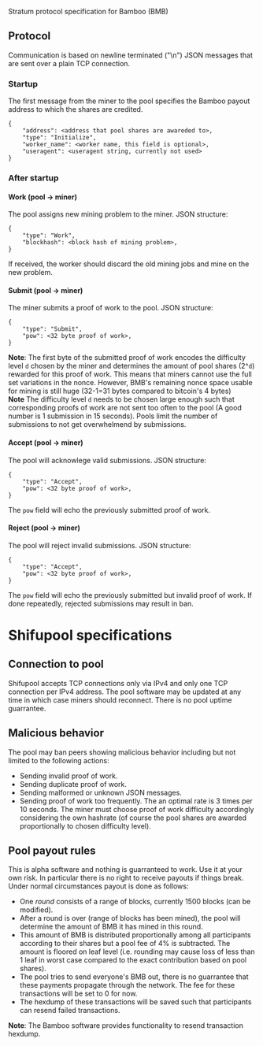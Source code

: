 Stratum protocol specification for Bamboo (BMB)

## Protocol
Communication is based on newline terminated ("\n") JSON messages that are sent over a plain TCP connection.

### Startup 

The first message from the miner to the pool specifies the Bamboo payout address to which the shares are credited. 

```
{
    "address": <address that pool shares are awareded to>,
    "type": "Initialize",
    "worker_name": <worker name, this field is optional>,
    "useragent": <useragent string, currently not used>
}
```
### After startup

#### Work (pool -> miner)
The pool assigns new mining problem to the miner. JSON structure:

```
{
    "type": "Work",
    "blockhash": <block hash of mining problem>,
}
```
If received, the worker should discard the old mining jobs and mine on the new problem.

#### Submit (pool -> miner)

The miner submits a proof of work to the pool. JSON structure:

```
{
    "type": "Submit",
    "pow": <32 byte proof of work>,
}
```
**Note**: The first byte of the submitted proof of work encodes the difficulty level `d` chosen by the miner and determines the amount of pool shares (2^`d`) rewarded for this proof of work. This means that miners cannot use the full set variations in the nonce. However, BMB's remaining nonce space usable for mining is still huge (32-1=31 bytes compared to bitcoin's 4 bytes)  
**Note** The difficulty level `d` needs to be chosen large enough such that corresponding proofs of work are not sent too often to the pool (A good number is 1 submission in 15 seconds). Pools limit the number of submissions to not get overwhelmend by submissions.

#### Accept (pool -> miner) 

The pool will acknowlege valid submissions. JSON structure:

```
{
    "type": "Accept",
    "pow": <32 byte proof of work>,
}
```
The `pow` field will echo the previously submitted proof of work.

#### Reject (pool -> miner) 

The pool will reject invalid submissions. JSON structure:

```
{
    "type": "Accept",
    "pow": <32 byte proof of work>,
}
```
The `pow` field will echo the previously submitted but invalid proof of work.
If done repeatedly, rejected submissions may result in ban.

# Shifupool specifications
## Connection to pool
Shifupool accepts TCP connections only via IPv4 and only one TCP connection per IPv4 address. The pool software may be updated at any time in which case miners should reconnect. There is no pool uptime guarrantee.

## Malicious behavior
The pool may ban peers showing malicious behavior including but not limited to the following actions:

* Sending invalid proof of work.
* Sending duplicate proof of work.
* Sending malformed or unknown JSON messages.
* Sending proof of work too frequently. The an optimal rate is 3 times per 10 seconds. The miner must choose proof of work difficulty accordingly considering the own hashrate (of course the pool shares are awarded proportionally to chosen difficulty level).


## Pool payout rules
This is alpha software and nothing is guarranteed to work. Use it at your own risk. In particular there is no right to receive payouts if things break. Under normal circumstances payout is done as follows:

* One *round* consists of a range of blocks, currently 1500 blocks (can be modified).
* After a round is over (range of blocks has been mined), the pool will determine the amount of BMB it has mined in this round. 
* This amount of BMB is distributed proportionally among all participants according to their shares but a pool fee of 4% is subtracted. The amount is floored on leaf level (i.e. rounding may cause loss of less than 1 leaf in worst case compared to the exact contribution based on pool shares).
* The pool tries to send everyone's BMB out, there is no guarrantee that these payments propagate through the network. The fee for these transactions will be set to 0 for now.
* The hexdump of these transactions will be saved such that participants can resend failed transactions. 

**Note**: The Bamboo software provides functionality to resend transaction hexdump.

